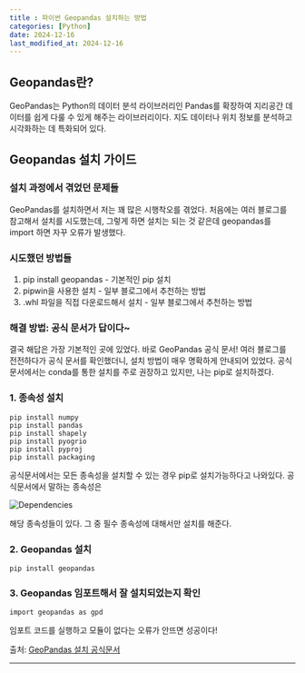 ```yaml
---
title : 파이썬 Geopandas 설치하는 방법
categories: [Python] 
date: 2024-12-16
last_modified_at: 2024-12-16
---
```

## Geopandas란?
GeoPandas는 Python의 데이터 분석 라이브러리인 Pandas를 확장하여 지리공간 데이터를 쉽게 다룰 수 있게 해주는 라이브러리이다. 지도 데이터나 위치 정보를 분석하고 시각화하는 데 특화되어 있다.

## Geopandas 설치 가이드
### 설치 과정에서 겪었던 문제들
GeoPandas를 설치하면서 저는 꽤 많은 시행착오를 겪었다. 처음에는 여러 블로그를 참고해서 설치를 시도했는데, 그렇게 하면 설치는 되는 것 같은데 geopandas를 import 하면 자꾸 오류가 발생했다.

### 시도했던 방법들
1. pip install geopandas - 기본적인 pip 설치
2. pipwin을 사용한 설치 - 일부 블로그에서 추천하는 방법
3. .whl 파일을 직접 다운로드해서 설치 - 일부 블로그에서 추천하는 방법

### 해결 방법: 공식 문서가 답이다~
결국 해답은 가장 기본적인 곳에 있었다. 바로 GeoPandas 공식 문서! 여러 블로그를 전전하다가 공식 문서를 확인했더니, 설치 방법이 매우 명확하게 안내되어 있었다.
공식 문서에서는 conda를 통한 설치를 주로 권장하고 있지만, 나는 pip로 설치하겠다.

### 1. 종속성 설치
```
pip install numpy
pip install pandas
pip install shapely
pip install pyogrio
pip install pyproj
pip install packaging
```
공식문서에서는 모든 종속성을 설치할 수 있는 경우 pip로 설치가능하다고 나와있다.
공식문서에서 말하는 종속성은 

![Dependencies]()

해당 종속성들이 있다. 그 중 필수 종속성에 대해서만 설치를 해준다.

### 2. Geopandas 설치
```
pip install geopandas
```

### 3. Geopandas 임포트해서 잘 설치되었는지 확인
```
import geopandas as gpd
```
임포트 코드를 실행하고 모듈이 없다는 오류가 안뜨면 성공이다!


출처: [GeoPandas 설치 공식문서](https://geopandas.org/en/stable/getting_started/install.html)

---
